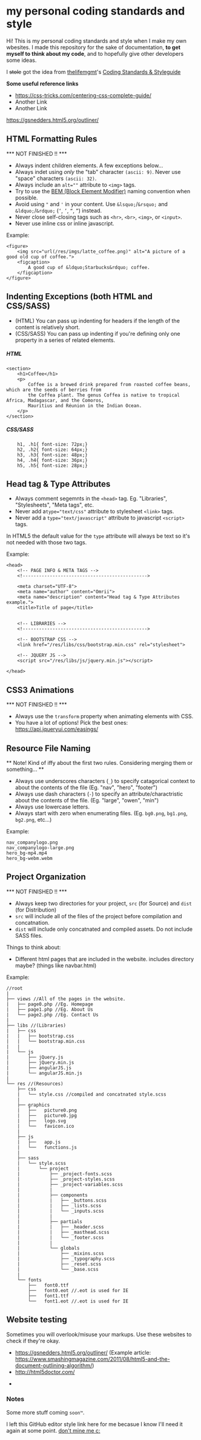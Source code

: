 # my personal coding standards and style
Hi! This is my personal coding standards and style when I make my own wbesites. I made this repository for the sake of documentation, **to get myself to think about my code**, and to hopefully give other developers some ideas.


I ~~stole~~ got the idea from [thelifemgmt](https://github.com/thelifemgmt)'s [Coding Standards & Styleguide](https://github.com/thelifemgmt/coding_standards "thelifemgmt's Coding Standards & Styleguide")

**Some useful reference links**

* https://css-tricks.com/centering-css-complete-guide/
* Another Link
* Another Link


https://gsnedders.html5.org/outliner/
## HTML Formatting Rules
*** NOT FINISHED !! ***

* Always indent children elements. A few exceptions below...
* Always indet using *only* the "tab" character `(ascii: 9)`. Never use "space" characters `(ascii: 32)`. 
* Always include an `alt=""` attribute to `<img>` tags.
* Try to use the [BEM (Block Element Modifier)](http://csswizardry.com/2013/01/mindbemding-getting-your-head-round-bem-syntax/) naming convention when possible.
* Avoid using `"` and `'` in your content. Use `&lsquo;`/`&rsquo;` and `&ldquo;`/`&rdquo;` (`‘`, `’`, `“`, `”`) instead. 
* Never close self-closing tags such as `<hr>`, `<br>`, `<img>`, or `<input>`.
* Never use inline css or inline javascript.

Example:
```
<figure>
	<img src="url(/res/imgs/latte_coffee.png)" alt="A picture of a good old cup of coffee.">
	<figcaption>
		A good cup of &ldquo;Starbucks&rdquo; coffee.
	</figcaption>
</figure>
```

## Indenting Exceptions (both HTML and CSS/SASS)
* (HTML) You can pass up indenting for headers if the length of the content is relatively short.
* (CSS/SASS) You can pass up indenting if you're defining only one property in a series of related elements.

##### HTML
```
<section>
	<h1>Coffee</h1>
	<p>
		Coffee is a brewed drink prepared from roasted coffee beans, which are the seeds of berries from 
		the Coffea plant. The genus Coffea is native to tropical Africa, Madagascar, and the Comoros,
		Mauritius and Réunion in the Indian Ocean.
	</p>
</section>
```

##### CSS/SASS
```
	h1, .h1{ font-size: 72px;}
	h2, .h2{ font-size: 64px;}
	h3, .h3{ font-size: 48px;}
	h4, .h4{ font-size: 36px;}
	h5, .h5{ font-size: 28px;}
```

## Head tag & Type Attributes

* Always comment segemnts in the `<head>` tag. Eg. "Libraries", "Stylesheets", "Meta tags", etc.
* Never add a`type="text/css"` attribute to stylesheet `<link>` tags.
* Never add a `type="text/javascript"` attribute to javascript `<script>` tags.

In HTML5 the default value for the `type` attribute will always be text so it's not needed with those two tags.

Example:
```
<head>
    <!-- PAGE INFO & META TAGS -->
	<!---------------------------------------------->
	
	<meta charset="UTF-8">
	<meta name="author" content="Omrii">
	<meta name="description" content="Head tag & Type Attributes example.">
	<title>Title of page</title>
		
		
	<!-- LIBRARIES -->
	<!---------------------------------------------->

	<!-- BOOTSTRAP CSS -->
    <link href="/res/libs/css/bootstrap.min.css" rel="stylesheet">
    
	<!-- JQUERY JS -->
    <script src="/res/libs/js/jquery.min.js"></script>
    
</head>
```

## CSS3 Animations
*** NOT FINISHED !! ***

* Always use the `transform` property when animating elements with CSS.
* You have a lot of options! Pick the best ones: https://api.jqueryui.com/easings/

## Resource File Naming

** Note! Kind of iffy about the first two rules. Considering merging them or something... **

* Always use underscores characters (`_`) to specify catagorical context to  about the contents of the file (Eg. "nav", "hero", "footer")
* Always use dash characters (`-`) to specify an attribute/charactristic about the contents of the file. (Eg. "large", "owen", "min")
* Always use lowercase letters.
* Always start with zero when enumerating files. (Eg. `bg0.png`, `bg1.png`, `bg2.png`, etc...)

Example:
```
nav_companylogo.png
nav_companylogo-large.png
hero_bg-mp4.mp4
hero_bg-webm.webm
```
## Project Organization
*** NOT FINISHED !! ***

* Always keep two directories for your project, `src` (for Source) and `dist` (for Distribution)
* `src` will include all of the files of the project before compilation and concatnation. 
* `dist` will include only concatnated and compiled assets. Do not include SASS files.

Things to think about:
* Different html pages that are included in the website. includes directory maybe? (things like navbar.html)

Example:
```
//root
|
├── views //All of the pages in the website.
|   ├── page0.php //Eg. Homepage
|   ├── page1.php //Eg. About Us
|   └── page2.php //Eg. Contact Us
|
├── libs //(Libraries)
|   ├── css
|   |   ├── bootstrap.css
|   |   └── bootstrap.min.css
|   |
|   └── js
|       ├── jQuery.js
|       ├── jQuery.min.js
|       ├── angularJS.js
|       └── angularJS.min.js
|
└── res //(Resources)
    ├── css
    |   └── style.css //compiled and concatnated style.scss
    |
    ├── graphics
    |   ├──   picture0.png
    |   ├──   picture0.jpg
    |   ├──   logo.svg
    |   └──   favicon.ico
    |
    ├── js
    |   ├──   app.js
    |   └──   functions.js
    |
    ├── sass
    |   └── style.scss
    |       └── project
    |           ├── _project-fonts.scss
    |           ├── _project-styles.scss
    |           ├── _project-variables.scss
    |           |
    |           ├── components
    |           |   ├── _buttons.scss
    |           |   ├── _lists.scss
    |           |   └── _inputs.scss
    |           |
    |           ├── partials
    |           |   ├── _header.scss
    |           |   ├── _masthead.scss
    |           |   └── _footer.scss
    |           |   
    |           └── globals
    |               ├── _mixins.scss
    |               ├── _typography.scss
    |               ├── _reset.scss
    |               └── _base.scss
    |
    └── fonts
        ├──   font0.ttf
        ├──   font0.eot //.eot is used for IE
        ├──   font1.ttf
        └──   font1.eot //.eot is used for IE
```


## Website testing
Sometimes you will overlook/misuse your markups. Use these websites to check if they're okay.
* https://gsnedders.html5.org/outliner/ (Example article: https://www.smashingmagazine.com/2011/08/html5-and-the-document-outlining-algorithm/)
* http://html5doctor.com/
- 

### Notes
Some more stuff coming `soon™`.

I left this GitHub editor style link here for me becasue I know I'll need it again at some point.
[don't mine me c:](https://github.com/adam-p/markdown-here/wiki/Markdown-Cheatsheet "(old man voice) GET OUTTA HERE!!")
